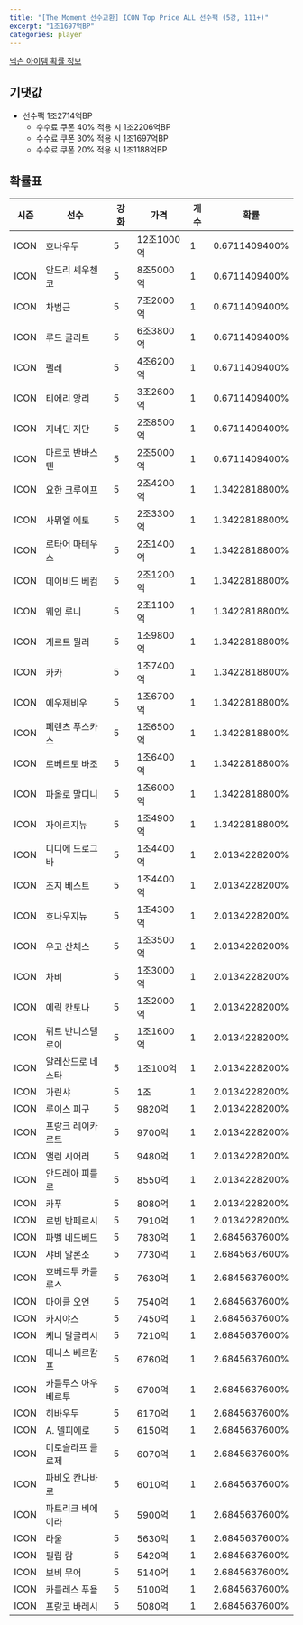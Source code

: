 ```yaml
---
title: "[The Moment 선수교환] ICON Top Price ALL 선수팩 (5강, 111+)"
excerpt: "1조1697억BP"
categories: player
---
```

[넥슨 아이템 확률 정보](http://iteminfo.nexon.com/probability/fo4?sn=6722)

## 기댓값
  - 선수팩 1조2714억BP
    - 수수료 쿠폰 40% 적용 시 1조2206억BP
    - 수수료 쿠폰 30% 적용 시 1조1697억BP
    - 수수료 쿠폰 20% 적용 시 1조1188억BP


## 확률표

|시즌|선수|강화|가격|개수|확률|
|---|---|---|---|---|---|
|ICON|호나우두|5|12조1000억|1|0.6711409400%|
|ICON|안드리 셰우첸코|5|8조5000억|1|0.6711409400%|
|ICON|차범근|5|7조2000억|1|0.6711409400%|
|ICON|루드 굴리트|5|6조3800억|1|0.6711409400%|
|ICON|펠레|5|4조6200억|1|0.6711409400%|
|ICON|티에리 앙리|5|3조2600억|1|0.6711409400%|
|ICON|지네딘 지단|5|2조8500억|1|0.6711409400%|
|ICON|마르코 반바스텐|5|2조5000억|1|0.6711409400%|
|ICON|요한 크루이프|5|2조4200억|1|1.3422818800%|
|ICON|사뮈엘 에토|5|2조3300억|1|1.3422818800%|
|ICON|로타어 마테우스|5|2조1400억|1|1.3422818800%|
|ICON|데이비드 베컴|5|2조1200억|1|1.3422818800%|
|ICON|웨인 루니|5|2조1100억|1|1.3422818800%|
|ICON|게르트 뮐러|5|1조9800억|1|1.3422818800%|
|ICON|카카|5|1조7400억|1|1.3422818800%|
|ICON|에우제비우|5|1조6700억|1|1.3422818800%|
|ICON|페렌츠 푸스카스|5|1조6500억|1|1.3422818800%|
|ICON|로베르토 바조|5|1조6400억|1|1.3422818800%|
|ICON|파올로 말디니|5|1조6000억|1|1.3422818800%|
|ICON|자이르지뉴|5|1조4900억|1|1.3422818800%|
|ICON|디디에 드로그바|5|1조4400억|1|2.0134228200%|
|ICON|조지 베스트|5|1조4400억|1|2.0134228200%|
|ICON|호나우지뉴|5|1조4300억|1|2.0134228200%|
|ICON|우고 산체스|5|1조3500억|1|2.0134228200%|
|ICON|차비|5|1조3000억|1|2.0134228200%|
|ICON|에릭 칸토나|5|1조2000억|1|2.0134228200%|
|ICON|뤼트 반니스텔로이|5|1조1600억|1|2.0134228200%|
|ICON|알레산드로 네스타|5|1조100억|1|2.0134228200%|
|ICON|가린샤|5|1조|1|2.0134228200%|
|ICON|루이스 피구|5|9820억|1|2.0134228200%|
|ICON|프랑크 레이카르트|5|9700억|1|2.0134228200%|
|ICON|앨런 시어러|5|9480억|1|2.0134228200%|
|ICON|안드레아 피를로|5|8550억|1|2.0134228200%|
|ICON|카푸|5|8080억|1|2.0134228200%|
|ICON|로빈 반페르시|5|7910억|1|2.0134228200%|
|ICON|파벨 네드베드|5|7830억|1|2.6845637600%|
|ICON|샤비 알론소|5|7730억|1|2.6845637600%|
|ICON|호베르투 카를루스|5|7630억|1|2.6845637600%|
|ICON|마이클 오언|5|7540억|1|2.6845637600%|
|ICON|카시야스|5|7450억|1|2.6845637600%|
|ICON|케니 달글리시|5|7210억|1|2.6845637600%|
|ICON|데니스 베르캄프|5|6760억|1|2.6845637600%|
|ICON|카를루스 아우베르투|5|6700억|1|2.6845637600%|
|ICON|히바우두|5|6170억|1|2.6845637600%|
|ICON|A. 델피에로|5|6150억|1|2.6845637600%|
|ICON|미로슬라프 클로제|5|6070억|1|2.6845637600%|
|ICON|파비오 칸나바로|5|6010억|1|2.6845637600%|
|ICON|파트리크 비에이라|5|5900억|1|2.6845637600%|
|ICON|라울|5|5630억|1|2.6845637600%|
|ICON|필립 람|5|5420억|1|2.6845637600%|
|ICON|보비 무어|5|5140억|1|2.6845637600%|
|ICON|카를레스 푸욜|5|5100억|1|2.6845637600%|
|ICON|프랑코 바레시|5|5080억|1|2.6845637600%|

